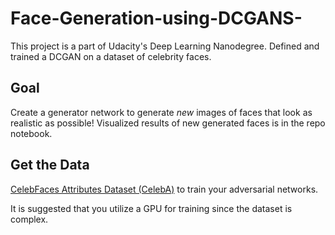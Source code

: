 # Face-Generation-using-DCGANS-

This project is a part of Udacity's Deep Learning Nanodegree.
Defined and trained a DCGAN on a dataset of celebrity faces. 

## Goal
Create a generator network to generate *new* images of faces that look as realistic as possible!
Visualized results of new generated faces is in the repo notebook.

## Get the Data

[CelebFaces Attributes Dataset (CelebA)](http://mmlab.ie.cuhk.edu.hk/projects/CelebA.html) to train your adversarial networks.

It is suggested that you utilize a GPU for training since the dataset is complex.
